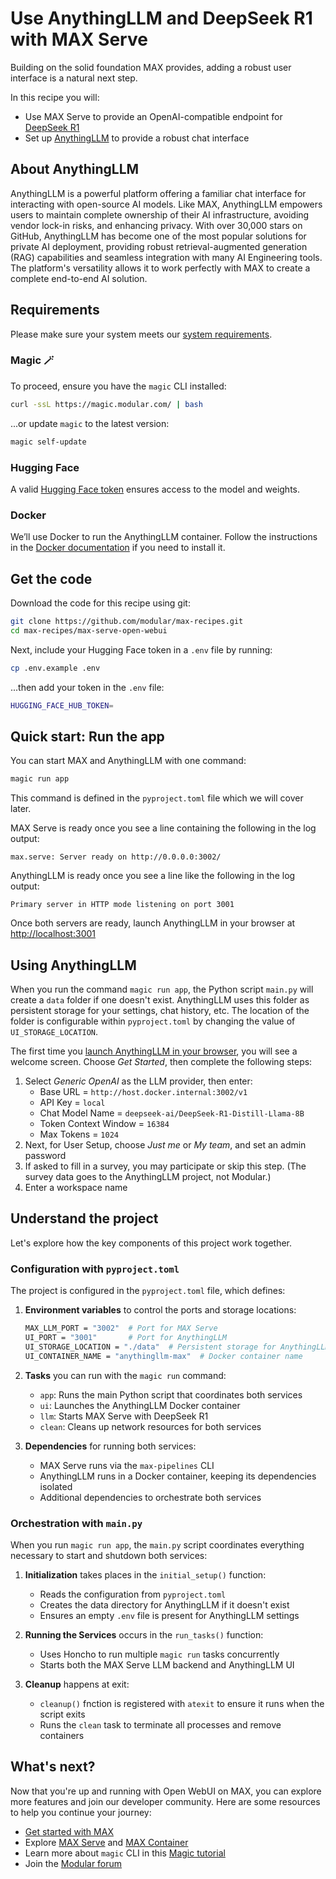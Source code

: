 # Use AnythingLLM and DeepSeek R1 with MAX Serve

Building on the solid foundation MAX provides, adding a robust user interface is a natural next step.

In this recipe you will:

- Use MAX Serve to provide an OpenAI-compatible endpoint for [DeepSeek R1](https://api-docs.deepseek.com/news/news250120)
- Set up [AnythingLLM](https://github.com/Mintplex-Labs/anything-llm) to provide a robust chat interface

## About AnythingLLM

AnythingLLM is a powerful platform offering a familiar chat interface for interacting with open-source AI models. Like MAX, AnythingLLM empowers users to maintain complete ownership of their AI infrastructure, avoiding vendor lock-in risks, and enhancing privacy. With over 30,000 stars on GitHub, AnythingLLM has become one of the most popular solutions for private AI deployment, providing robust retrieval-augmented generation (RAG) capabilities and seamless integration with many AI Engineering tools. The platform's versatility allows it to work perfectly with MAX to create a complete end-to-end AI solution.

## Requirements

Please make sure your system meets our [system requirements](https://docs.modular.com/max/get-started).

### Magic 🪄

To proceed, ensure you have the `magic` CLI installed:

```bash
curl -ssL https://magic.modular.com/ | bash
```

...or update `magic` to the latest version:

```bash
magic self-update
```

### Hugging Face

A valid [Hugging Face token](https://huggingface.co/settings/tokens) ensures access to the model and weights.

### Docker

We’ll use Docker to run the AnythingLLM container. Follow the instructions in the [Docker documentation](https://docs.docker.com/desktop/) if you need to install it.

## Get the code

Download the code for this recipe using git:

```bash
git clone https://github.com/modular/max-recipes.git
cd max-recipes/max-serve-open-webui
```

Next, include your Hugging Face token in a `.env` file by running:

```bash
cp .env.example .env
```

...then add your token in the `.env` file:

```bash
HUGGING_FACE_HUB_TOKEN=
```

## Quick start: Run the app

You can start MAX and AnythingLLM with one command:

```bash
magic run app
```

This command is defined in the `pyproject.toml` file which we will cover later.

MAX Serve is ready once you see a line containing the following in the log output:

```plaintext
max.serve: Server ready on http://0.0.0.0:3002/
```

AnythingLLM is ready once you see a line like the following in the log output:

```plaintext
Primary server in HTTP mode listening on port 3001
```

Once both servers are ready, launch AnythingLLM in your browser at [http://localhost:3001](http://localhost:3001)

## Using AnythingLLM

When you run the command `magic run app`, the Python script `main.py` will create a `data` folder if one doesn't exist. AnythingLLM uses this folder as persistent storage for your settings, chat history, etc. The location of the folder is configurable within `pyproject.toml` by changing the value of `UI_STORAGE_LOCATION`.

The first time you [launch AnythingLLM in your browser](http://localhost:3001), you will see a welcome screen. Choose *Get Started*, then complete the following steps:

1. Select *Generic OpenAI* as the LLM provider, then enter:
    - Base URL = `http://host.docker.internal:3002/v1`
    - API Key = `local`
    - Chat Model Name = `deepseek-ai/DeepSeek-R1-Distill-Llama-8B`
    - Token Context Window = `16384`
    - Max Tokens = `1024`
2. Next, for User Setup, choose *Just me* or *My team*, and set an admin password
3. If asked to fill in a survey, you may participate or skip this step. (The survey data goes to the AnythingLLM project, not Modular.)
4. Enter a workspace name

## Understand the project

Let's explore how the key components of this project work together.

### Configuration with `pyproject.toml`

The project is configured in the `pyproject.toml` file, which defines:

1. **Environment variables** to control the ports and storage locations:

   ```bash
   MAX_LLM_PORT = "3002"  # Port for MAX Serve
   UI_PORT = "3001"       # Port for AnythingLLM
   UI_STORAGE_LOCATION = "./data"  # Persistent storage for AnythingLLM
   UI_CONTAINER_NAME = "anythingllm-max"  # Docker container name
   ```

2. **Tasks** you can run with the `magic run` command:
   - `app`: Runs the main Python script that coordinates both services
   - `ui`: Launches the AnythingLLM Docker container
   - `llm`: Starts MAX Serve with DeepSeek R1
   - `clean`: Cleans up network resources for both services

3. **Dependencies** for running both services:
   - MAX Serve runs via the `max-pipelines` CLI
   - AnythingLLM runs in a Docker container, keeping its dependencies isolated
   - Additional dependencies to orchestrate both services

### Orchestration with `main.py`

When you run `magic run app`, the `main.py` script coordinates everything necessary to start and shutdown both services:

1. **Initialization** takes places in the `initial_setup()` function:
   - Reads the configuration from `pyproject.toml`
   - Creates the data directory for AnythingLLM if it doesn't exist
   - Ensures an empty `.env` file is present for AnythingLLM settings

2. **Running the Services** occurs in the `run_tasks()` function:
   - Uses Honcho to run multiple `magic run` tasks concurrently
   - Starts both the MAX Serve LLM backend and AnythingLLM UI

3. **Cleanup** happens at exit:
   - `cleanup()` fnction is registered with `atexit` to ensure it runs when the script exits
   - Runs the `clean` task to terminate all processes and remove containers

## What's next?

Now that you're up and running with Open WebUI on MAX, you can explore more features and join our developer community. Here are some resources to help you continue your journey:

- [Get started with MAX](https://docs.modular.com/max/get-started)
- Explore [MAX Serve](https://docs.modular.com/max/serve) and [MAX Container](https://docs.modular.com/max/container/)
- Learn more about `magic` CLI in this [Magic tutorial](https://docs.modular.com/max/tutorials/magic)
- Join the [Modular forum](https://forum.modular.com/)
